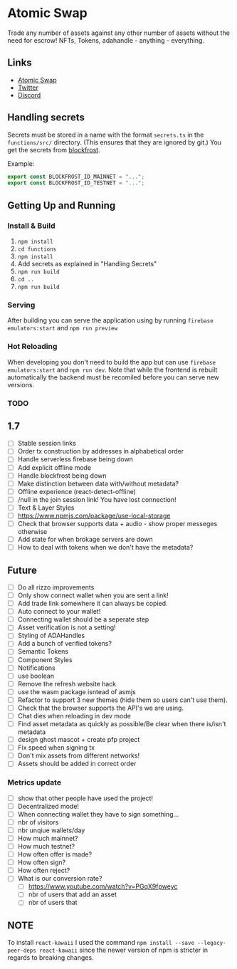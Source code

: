 # Atomic Swap

Trade any number of assets against any other number of assets without the need for escrow! NFTs, Tokens, adahandle - anything - everything.

## Links

- [Atomic Swap](https://atomic-swap.io/)
- [Twitter](https://twitter.com/_atomicswap)
- [Discord](https://discord.com/invite/ZqpN4TuJ6a)

## Handling secrets

Secrets must be stored in a name with the format `secrets.ts` in the `functions/src/` directory.
(This ensures that they are ignored by git.) You get the secrets from [blockfrost](https://blockfrost.io).

Example:

```typescript
export const BLOCKFROST_ID_MAINNET = "...";
export const BLOCKFROST_ID_TESTNET = "...";
```

## Getting Up and Running

### Install & Build

1. `npm install`
2. `cd functions`
3. `npm install`
4. Add secrets as explained in "Handling Secrets"
5. `npm run build`
6. `cd ..`
7. `npm run build`

### Serving

After building you can serve the application using by running `firebase emulators:start` and `npm run preview`

### Hot Reloading

When developing you don't need to build the app but can use `firebase emulators:start` and `npm run dev`.
Note that while the frontend is rebuilt automatically the backend must be recomiled before you can serve new versions.

### TODO

## 1.7

- [ ] Stable session links
- [ ] Order tx construction by addresses in alphabetical order
- [ ] Handle serverless firebase being down
- [ ] Add explicit offline mode
- [ ] Handle blockfrost being down
- [ ] Make distinction between data with/without metadata?
- [ ] Offline experience (react-detect-offline)
- [ ] /null in the join session link! You have lost connection!
- [ ] Text & Layer Styles
- [ ] https://www.npmjs.com/package/use-local-storage
- [ ] Check that browser supports data + audio - show proper messeges otherwise
- [ ] Add state for when brokage servers are down
- [ ] How to deal with tokens when we don't have the metadata?

## Future

- [ ] Do all rizzo improvements
- [ ] Only show connect wallet when you are sent a link!
- [ ] Add trade link somewhere it can always be copied.
- [ ] Auto connect to your wallet!
- [ ] Connecting wallet should be a seperate step
- [ ] Asset verification is not a setting!
- [ ] Styling of ADAHandles
- [ ] Add a bunch of verified tokens?
- [ ] Semantic Tokens
- [ ] Component Styles
- [ ] Notifications
- [ ] use boolean
- [ ] Remove the refresh website hack
- [ ] use the wasm package isntead of asmjs
- [ ] Refactor to support 3 new themes (hide them so users can't use them).
- [ ] Check that the browser supports the API's we are using.
- [ ] Chat dies when reloading in dev mode
- [ ] Find asset metadata as quickly as possible/Be clear when there is/isn't metadata
- [ ] design ghost mascot + create pfp project
- [ ] Fix speed when signing tx
- [ ] Don't mix assets from different networks!
- [ ] Assets should be added in correct order

### Metrics update

- [ ] show that other people have used the project!
- [ ] Decentralized mode!
- [ ] When connecting wallet they have to sign something...
- [ ] nbr of visitors
- [ ] nbr unqiue wallets/day
- [ ] How much mainnet?
- [ ] How much testnet?
- [ ] How often offer is made?
- [ ] How often sign?
- [ ] How often reject?
- [ ] What is our conversion rate?
  - [ ] https://www.youtube.com/watch?v=PGqX9fpweyc
  - [ ] nbr of users that add an asset
  - [ ] nbr of users that

## NOTE

To install `react-kawaii` I used the command `npm install --save --legacy-peer-deps react-kawaii`
since the newer version of npm is stricter in regards to breaking changes.
